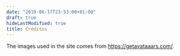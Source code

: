 ```yaml
---
date: "2019-06-17T23:53:00+01:00"
draft: true
hideLastModified: true
title: Créditos
---
```


The images used in the site comes from https://getavataaars.com/.